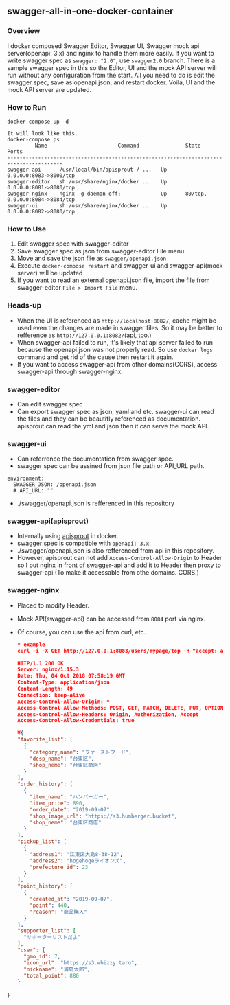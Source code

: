 ## swagger-all-in-one-docker-container
### Overview
I docker composed Swagger Editor, Swagger UI, Swagger mock api server(openapi: 3.x) and nginx to handle them more easily.
If you want to write swagger spec as `swagger: "2.0"`, use `swagger2.0` branch.
There is a sample swagger spec in this so the Editor, UI and the mock API server will run without any configuration from the start.
All you need to do is edit the swagger spec, save as openapi.json, and restart docker. Voila, UI and the mock API server are updated.

### How to Run
```
docker-compose up -d

It will look like this.
docker-compose ps
         Name                       Command               State           Ports
----------------------------------------------------------------------------------------
swagger-api      /usr/local/bin/apisprout / ...   Up      0.0.0.0:8083->8000/tcp
swagger-editor   sh /usr/share/nginx/docker ...   Up      0.0.0.0:8081->8080/tcp
swagger-nginx    nginx -g daemon off;             Up      80/tcp, 0.0.0.0:8084->8084/tcp
swagger-ui       sh /usr/share/nginx/docker ...   Up      0.0.0.0:8082->8080/tcp
```

### How to Use
1. Edit swagger spec with swagger-editor
2. Save swagger spec as json from swagger-editor File menu
3. Move and save the json file as `swagger/openapi.json`
4. Execute `docker-compose restart` and swagger-ui and swagger-api(mock server) will be updated
5. If you want to read an external openapi.json file, import the file from swagger-editor `File > Import File` menu.

### Heads-up
- When the UI is referenced as `http://localhost:8082/`, cache might be used even the changes are made in swagger files. So it may be better to refference as `http://127.0.0.1:8082/`(api, too.)
- When swagger-api failed to run, it's likely that api server failed to run because the openapi.json was not properly read. So use `docker logs` command and get rid of the cause then restart it again.
- If you want to access swagger-api from other domains(CORS), access swagger-api through swagger-nginx.

### swagger-editor
- Can edit swagger spec
- Can export swagger spec as json, yaml and etc. swagger-ui can read the files and they can be beautifly referenced as documentation. apisprout can read the yml and json then it can serve the mock API.

### swagger-ui
- Can referrence the documentation from swagger spec.
- swagger spec can be assined from json file path or API_URL path.
```
environment:
  SWAGGER_JSON: /openapi.json
  # API_URL: ""
```
- ./swagger/openapi.json is refferenced in this repository

### swagger-api(apisprout)
- Internally using [apisprout](https://github.com/danielgtaylor/apisprout) in docker.
- swagger spec is compatible with `openapi: 3.x`.
- ./swagger/openapi.json is also refferenced from api in this repository.
- However, apisprout can not add `Access-Control-Allow-Origin` to Header so I put nginx in front of swagger-api and add it to Header then proxy to swagger-api.(To make it accessable from othe domains. CORS.)

### swagger-nginx
- Placed to modify Header.
- Mock API(swagger-api) can be accessed from `8084` port via nginx.
- Of course, you can use the api from curl, etc.

  ```json
  * example
  curl -i -X GET http://127.0.0.1:8083/users/mypage/top -H "accept: application/json"

  HTTP/1.1 200 OK
  Server: nginx/1.15.3
  Date: Thu, 04 Oct 2018 07:58:19 GMT
  Content-Type: application/json
  Content-Length: 49
  Connection: keep-alive
  Access-Control-Allow-Origin: *
  Access-Control-Allow-Methods: POST, GET, PATCH, DELETE, PUT, OPTIONS
  Access-Control-Allow-Headers: Origin, Authorization, Accept
  Access-Control-Allow-Credentials: true

  ¥{
  "favorite_list": [
    {
      "category_name": "ファーストフード",
      "desp_name": "台東区",
      "shop_neme": "台東区商店"
    }
  ],
  "order_history": [
    {
      "item_name": "ハンバーガー",
      "item_price": 890,
      "order_date": "2019-09-07",
      "shop_image_url": "https://s3.humberger.bucket",
      "shop_neme": "台東区商店"
    }
  ],
  "pickup_list": [
    {
      "address1": "江東区大島8-38-12",
      "address2": "hogehogeライオンズ",
      "prefecture_id": 23
    }
  ],
  "point_history": [
    {
      "created_at": "2019-09-07",
      "point": 440,
      "reason": "商品購入"
    }
  ],
  "supporter_list": [
    "サポーターリストだよ"
  ],
  "user": {
    "gmo_id": 7,
    "icon_url": "https://s3.whizzy.taro",
    "nickname": "浦島太郎",
    "total_point": 880
  }
}
  ```
